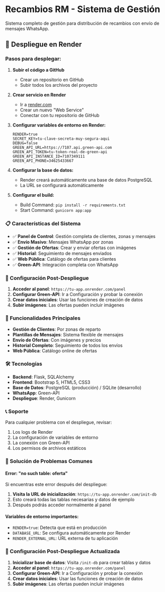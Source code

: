 # Recambios RM - Sistema de Gestión

Sistema completo de gestión para distribución de recambios con envío de mensajes WhatsApp.

## 🚀 Despliegue en Render

### Pasos para desplegar:

1. **Subir el código a GitHub**
   - Crear un repositorio en GitHub
   - Subir todos los archivos del proyecto

2. **Crear servicio en Render**
   - Ir a [render.com](https://render.com)
   - Crear un nuevo "Web Service"
   - Conectar con tu repositorio de GitHub

3. **Configurar variables de entorno en Render:**
   ```
   RENDER=true
   SECRET_KEY=tu-clave-secreta-muy-segura-aqui
   DEBUG=false
   GREEN_API_URL=https://7107.api.green-api.com
   GREEN_API_TOKEN=tu-token-real-de-green-api
   GREEN_API_INSTANCE_ID=7107349111
   GREEN_API_PHONE=34625433667
   ```

4. **Configurar la base de datos:**
   - Render creará automáticamente una base de datos PostgreSQL
   - La URL se configurará automáticamente

5. **Configurar el build:**
   - Build Command: `pip install -r requirements.txt`
   - Start Command: `gunicorn app:app`

### 📋 Características del Sistema

- ✅ **Panel de Control**: Gestión completa de clientes, zonas y mensajes
- ✅ **Envío Masivo**: Mensajes WhatsApp por zonas
- ✅ **Gestión de Ofertas**: Crear y enviar ofertas con imágenes
- ✅ **Historial**: Seguimiento de mensajes enviados
- ✅ **Web Pública**: Catálogo de ofertas para clientes
- ✅ **Green-API**: Integración completa con WhatsApp

### 🔧 Configuración Post-Despliegue

1. **Acceder al panel**: `https://tu-app.onrender.com/panel`
2. **Configurar Green-API**: Ir a Configuración y probar la conexión
3. **Crear datos iniciales**: Usar las funciones de creación de datos
4. **Subir imágenes**: Las ofertas pueden incluir imágenes

### 📱 Funcionalidades Principales

- **Gestión de Clientes**: Por zonas de reparto
- **Plantillas de Mensajes**: Sistema flexible de mensajes
- **Envío de Ofertas**: Con imágenes y precios
- **Historial Completo**: Seguimiento de todos los envíos
- **Web Pública**: Catálogo online de ofertas

### 🛠️ Tecnologías

- **Backend**: Flask, SQLAlchemy
- **Frontend**: Bootstrap 5, HTML5, CSS3
- **Base de Datos**: PostgreSQL (producción) / SQLite (desarrollo)
- **WhatsApp**: Green-API
- **Despliegue**: Render, Gunicorn

### 📞 Soporte

Para cualquier problema con el despliegue, revisar:
1. Los logs de Render
2. La configuración de variables de entorno
3. La conexión con Green-API
4. Los permisos de archivos estáticos

### 🔧 Solución de Problemas Comunes

#### Error: "no such table: oferta"

Si encuentras este error después del despliegue:

1. **Visita la URL de inicialización**: `https://tu-app.onrender.com/init-db`
2. Esto creará todas las tablas necesarias y datos de ejemplo
3. Después podrás acceder normalmente al panel

#### Variables de entorno importantes:

- `RENDER=true`: Detecta que está en producción
- `DATABASE_URL`: Se configura automáticamente por Render
- `RENDER_EXTERNAL_URL`: URL externa de tu aplicación

### 🔧 Configuración Post-Despliegue Actualizada

1. **Inicializar base de datos**: Visita `/init-db` para crear tablas y datos
2. **Acceder al panel**: `https://tu-app.onrender.com/panel`
3. **Configurar Green-API**: Ir a Configuración y probar la conexión
4. **Crear datos iniciales**: Usar las funciones de creación de datos
5. **Subir imágenes**: Las ofertas pueden incluir imágenes
